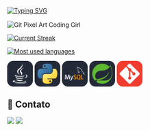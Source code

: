 <a href="https://git.io/typing-svg"><img src="https://readme-typing-svg.demolab.com?font=Fira+Code&pause=1000&color=F7C031&multiline=true&width=435&lines=Joice+Sim%C3%A3o;Desenvolvedora+J%C3%BAnior" alt="Typing SVG" /></a>

<div>
 <img align="center" src="https://i.imgur.com/fuGzTzF.gif" title="Git Pixel Art Coding Girl"/></a>
</div>
<p>
<a href="https://gh-stats-gen.vercel.app/"><img src="https://github-readme-streak-stats.herokuapp.com/?user=Joice-Simao&theme=radical&hide_border=true" alt="Current Streak" /></a> 
</p>
<p>
<a href="https://gh-stats-gen.vercel.app/"><img src="https://github-readme-stats.vercel.app/api/top-langs/?username=Joice-Simao&theme=radical&show_icons=true&hide_border=true&layout=compact" alt="Most used languages" /></a>
</p>

<img align="center" src="https://raw.githubusercontent.com/tandpfun/skill-icons/65dea6c4eaca7da319e552c09f4cf5a9a8dab2c8/icons/Java-Dark.svg" title="Java" width='60' height='60'/></a>
<img align="center" src="https://raw.githubusercontent.com/tandpfun/skill-icons/65dea6c4eaca7da319e552c09f4cf5a9a8dab2c8/icons/Python-Dark.svg" title="Python" width='60' height='60'/></a>
<img align="center" src="https://raw.githubusercontent.com/tandpfun/skill-icons/65dea6c4eaca7da319e552c09f4cf5a9a8dab2c8/icons/MySQL-Dark.svg" title="MySQL" width='60' height='60'/></a>
<img align="center" src="https://raw.githubusercontent.com/tandpfun/skill-icons/65dea6c4eaca7da319e552c09f4cf5a9a8dab2c8/icons/Spring-Dark.svg" title="Spring" width='60' height='60'/></a>
<img align="center" src="https://raw.githubusercontent.com/tandpfun/skill-icons/65dea6c4eaca7da319e552c09f4cf5a9a8dab2c8/icons/Git.svg" title="Git" width='60' height='60'/></a>



 ## 💬 Contato
<a href="https://www.linkedin.com/in/joice-sim%C3%A3o-leite-520496221/"><img src="https://img.shields.io/badge/linkedin-%230077B5.svg?&style=for-the-badge&logo=linkedin&logoColor=white&link=mailto:https://www.linkedin.com/in/joice-sim%C3%A3o-leite-520496221/"></a>
<a href = "mailto:joice.simao@hotmail.com"><img src="https://img.shields.io/badge/-Hotmail-%23333?style=for-the-badge&logo=microsoft-outlook&logoColor=white" target="_blank"></a>

